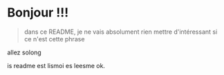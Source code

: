 # Bonjour !!!

> dans ce README, je ne vais absolument rien mettre d'intéressant si ce n'est cette phrase


allez solong

is readme
est lismoi
es leesme
ok.
